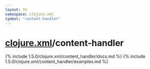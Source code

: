```yaml
---
layout: fn
namespace: clojure.xml
symbol: "content-handler"
---
```


# [clojure.xml](../)/content-handler

{% include 1.5.0/clojure.xml/content_handler/docs.md %}
{% include 1.5.0/clojure.xml/content_handler/examples.md %}

